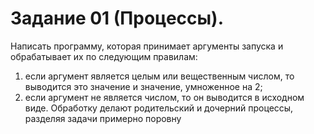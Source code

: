 # Задание 01 (Процессы).
Написать программу, которая принимает аргументы запуска и
обрабатывает их по следующим правилам:
1) если аргумент является целым или вещественным числом, то
выводится это значение и значение, умноженное на 2;
2) если аргумент не является числом, то он выводится в исходном виде.
Обработку делают родительский и дочерний процессы, разделяя задачи
примерно поровну